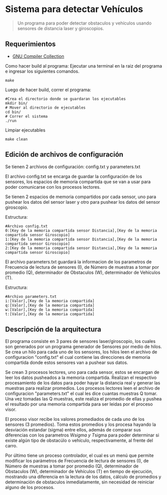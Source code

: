 # Sistema para detectar Vehículos

> Un programa para poder detectar obstaculos y vehículos usando sensores de distancia laser y giroscopios.


## Requerimientos

- [GNU Compiler Collection](https://gcc.gnu.org/) 

Como hacer build al programa:
Ejecutar una terminal en la raiz del programa e ingresar los siguientes comandos.
```shell
make

```
Luego de hacer build, correr el programa:
```shell
#Crea el directorio donde se guardaran los ejecutables
mkdir bin/
# Mover al directorio de ejecutables
cd bin/
# Correr el sistema
./run

```

Limpiar ejecutables
```shell
make clean

```

## Edición de archivos de configuración
Se tienen 2 archivos de configuración: config.txt y parameters.txt

El archivo config.txt se encarga de guardar la configuración de los sensores, los espacios de memoria compartida que se van a usar para poder comunicarse con los procesos lectores.

Se tienen 2 espacios de memoria compartidos por cada sensor, uno para pushear los datos del sensor laser y otro para pushear los datos del sensor giroscopio.

Estructura:
```shell
#Archivo config.txt
0:[Key de la memoria compartida sensor Distancia],[Key de la memoria compartida sensor Giroscopio]
1:[Key de la memoria compartida sensor Distancia],[Key de la memoria compartida sensor Giroscopio]
2:[Key de la memoria compartida sensor Distancia],[Key de la memoria compartida sensor Giroscopio]

```

El archivo parameters.txt guardará la informacion de los parametros de Frecuencia de lectura de sensores (I), de Número de muestras a tomar por promedio (Q), determinador de Obstaculos (W), determinador de Vehículos (T).

Estructura:
```shell
#Archivo parameters.txt
i:[Valor],[Key de la memoria compartida]
q:[Valor],[Key de la memoria compartida]
w:[Valor],[Key de la memoria compartida]
t:[Valor],[Key de la memoria compartida]

```

## Descripción de la arquitectura

El programa consiste en 3 pares de sensores laser/giroscopio, los cuales son generados por un programa generador de Sensores por medio de hilos.
Se crea un hilo para cada uno de los sensores, los hilos leen el archivo de configuracion "config.txt" el cual contiene las direcciones de memoria compartida donde estos sensores van a pushear sus datos.

Se crean 3 procesos lectores, uno para cada sensor, estos se encargan de leer los datos pusheados a la memoria compartida. Realizan el respectivo procesamiento de los datos para poder hayar la distancia real y generar las muestras para realizar promedios. Los procesos lectores leen el archivo de configuracion "parameters.txt" el cual les dice cuantas muestras Q tomar. Una vez tomadas las Q muestras, este realiza el promedio de ellas y pushea el resultado por una memoria compartida para ser leidas por el proceso visor.

El proceso visor recibe los valores promediados de cada uno de los sensores (3 promedios). Toma estos promedios y los procesa hayando la desviación estandar (sigma) entre ellos, además de comparar sus diferencias con los parametros W*sigma y T*sigma para poder determinar si existe algún tipo de obstacúlo o vehículo, respectivamente, al frente del carro.

Por último tiene un proceso controlador, el cual es un menú que permite modificar los parámetros de Frecuencia de lectura de sensores (I), de Número de muestras a tomar por promedio (Q), determinador de Obstaculos (W), determinador de Vehículos (T) en tiempo de ejecución, mostrando una diferencia en la lectura de los datos, cálculo de promedios y determinación de obstaculos inmediatamente, sin necesidad de reiniciar alguno de los procesos.


